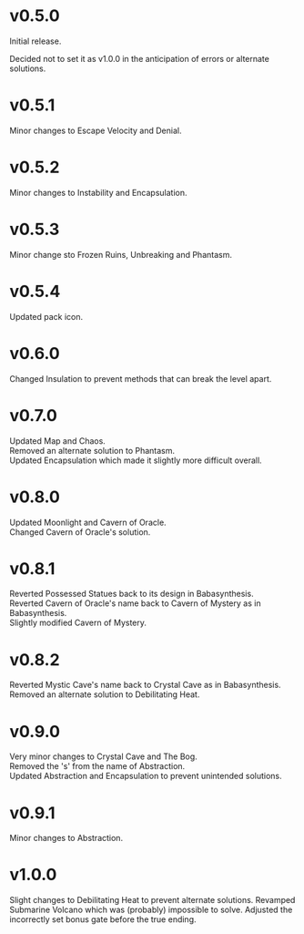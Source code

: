 # v0.5.0
Initial release.

Decided not to set it as v1.0.0 in the anticipation of errors or alternate solutions.

# v0.5.1
Minor changes to Escape Velocity and Denial.

# v0.5.2
Minor changes to Instability and Encapsulation.

# v0.5.3
Minor change sto Frozen Ruins, Unbreaking and Phantasm.

# v0.5.4
Updated pack icon.

# v0.6.0
Changed Insulation to prevent methods that can break the level apart.

# v0.7.0
Updated Map and Chaos.    
Removed an alternate solution to Phantasm.    
Updated Encapsulation which made it slightly more difficult overall.

# v0.8.0
Updated Moonlight and Cavern of Oracle.    
Changed Cavern of Oracle's solution.

# v0.8.1
Reverted Possessed Statues back to its design in Babasynthesis.    
Reverted Cavern of Oracle's name back to Cavern of Mystery as in Babasynthesis.    
Slightly modified Cavern of Mystery.

# v0.8.2
Reverted Mystic Cave's name back to Crystal Cave as in Babasynthesis.    
Removed an alternate solution to Debilitating Heat.

# v0.9.0
Very minor changes to Crystal Cave and The Bog.    
Removed the 's' from the name of Abstraction.    
Updated Abstraction and Encapsulation to prevent unintended solutions.

# v0.9.1
Minor changes to Abstraction.

# v1.0.0
Slight changes to Debilitating Heat to prevent alternate solutions.
Revamped Submarine Volcano which was (probably) impossible to solve.
Adjusted the incorrectly set bonus gate before the true ending.
